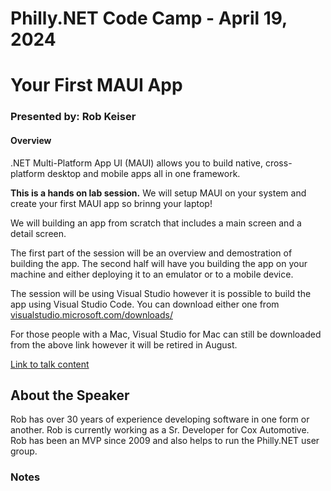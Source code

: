 # Philly.NET Code Camp - April 19, 2024

# Your First MAUI App

### Presented by: Rob Keiser

#### Overview
.NET Multi-Platform App UI (MAUI) allows you to build native, cross-platform desktop and mobile apps all in one framework.

**This is a hands on lab session.** We will setup MAUI on your system and create your first MAUI app so brinng your laptop!

We will building an app from scratch that includes a main screen and a detail screen.

The first part of the session will be an overview and demostration of building the app. The second half will have you building the app on your machine and either deploying it to an emulator or to a mobile device.

The session will be using Visual Studio however it is possible to build the app using Visual Studio Code. You can download either one from [visualstudio.microsoft.com/downloads/](https://visualstudio.microsoft.com/downloads/)

For those people with a Mac, Visual Studio for Mac can still be downloaded from the above link however it will be retired in August.

[Link to talk content](https://github.com/row5is/PDNCodeCamp2024)

## About the Speaker
Rob has over 30 years of experience developing software in one form or another. Rob is currently working as a Sr. Developer for Cox Automotive. Rob has been an MVP since 2009 and also helps to run the Philly.NET user group.

### Notes
